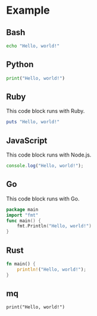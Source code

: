 # Example

## Bash

```bash
echo "Hello, world!"
```

## Python

```python
print("Hello, world!")
```

## Ruby

This code block runs with Ruby.

```ruby
puts "Hello, world!"
```

## JavaScript

This code block runs with Node.js.

```javascript
console.log("Hello, world!");
```

## Go

This code block runs with Go.

```go
package main
import "fmt"
func main() {
    fmt.Println("Hello, world!")
}
```

## Rust

```rust
fn main() {
    println!("Hello, world!");
}
```

## mq

```mq
print("Hello, world!")
```
